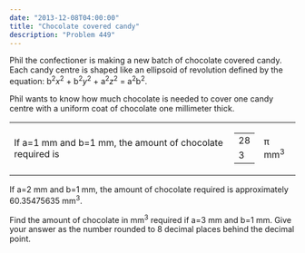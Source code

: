 ```yaml
---
date: "2013-12-08T04:00:00"
title: "Chocolate covered candy"
description: "Problem 449"
---
```


<p>Phil the confectioner is making a new batch of chocolate covered candy. Each candy centre is shaped like an ellipsoid of revolution defined by the equation: b<sup>2</sup><var>x</var><sup>2</sup> + b<sup>2</sup><var>y</var><sup>2</sup> + a<sup>2</sup><var>z</var><sup>2</sup> = a<sup>2</sup>b<sup>2</sup>.
</p>
<p>
Phil wants to know how much chocolate is needed to cover one candy centre with a uniform coat of chocolate one millimeter thick.
</p><table class="formula"><tr><td>If a=1 mm and b=1 mm, the amount of chocolate required is 
    </td>
<td><table class="frac"><tr><td>28</td></tr><tr><td class="overline">3</td></tr></table></td>
<td>π mm<sup>3</sup></td>
</tr></table>
If a=2 mm and b=1 mm, the amount of chocolate required is approximately 60.35475635 mm<sup>3</sup>.

<p>
Find the amount of chocolate in mm<sup>3</sup> required if a=3 mm and b=1 mm. Give your answer as the number rounded to 8 decimal places behind the decimal point.</p>

